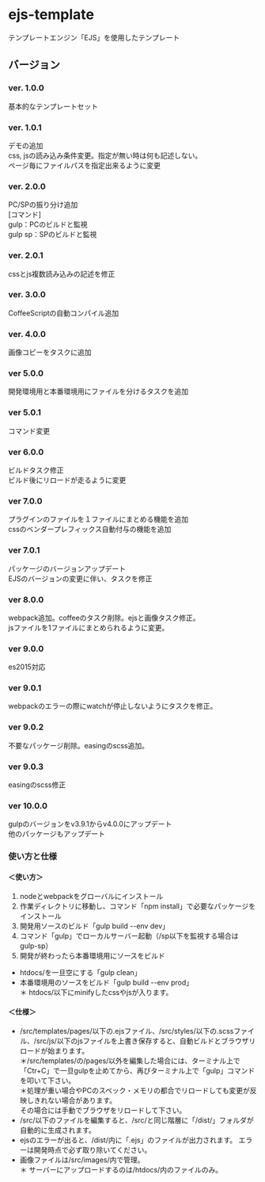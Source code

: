 # ejs-template
テンプレートエンジン「EJS」を使用したテンプレート


## バージョン

### ver. 1.0.0
基本的なテンプレートセット

### ver. 1.0.1
デモの追加  
css, jsの読み込み条件変更。指定が無い時は何も記述しない。  
ページ毎にファイルパスを指定出来るように変更

### ver. 2.0.0
PC/SPの振り分け追加  
[コマンド]  
gulp：PCのビルドと監視  
gulp sp：SPのビルドと監視  

### ver. 2.0.1
cssとjs複数読み込みの記述を修正  

### ver. 3.0.0
CoffeeScriptの自動コンパイル追加  

### ver. 4.0.0
画像コピーをタスクに追加

### ver 5.0.0
開発環境用と本番環境用にファイルを分けるタスクを追加

### ver 5.0.1
コマンド変更

### ver 6.0.0
ビルドタスク修正  
ビルド後にリロードが走るように変更  

### ver 7.0.0
プラグインのファイルを１ファイルにまとめる機能を追加  
cssのベンダープレフィックス自動付与の機能を追加

### ver 7.0.1
パッケージのバージョンアップデート  
EJSのバージョンの変更に伴い、タスクを修正  

### ver 8.0.0
webpack追加。coffeeのタスク削除。ejsと画像タスク修正。    
jsファイルを1ファイルにまとめられるように変更。  

### ver 9.0.0
es2015対応  

### ver 9.0.1
webpackのエラーの際にwatchが停止しないようにタスクを修正。  

### ver 9.0.2
不要なパッケージ削除。easingのscss追加。

### ver 9.0.3
easingのscss修正

### ver 10.0.0
gulpのバージョンをv3.9.1からv4.0.0にアップデート  
他のパッケージもアップデート  

### 使い方と仕様


#### ＜使い方＞
  1. nodeとwebpackをグローバルにインストール
  2. 作業ディレクトリに移動し、コマンド「npm install」で必要なパッケージをインストール
  3. 開発用ソースのビルド「gulp build --env dev」
  4. コマンド「gulp」でローカルサーバー起動（/sp以下を監視する場合は gulp-sp）
  5. 開発が終わったら本番環境用にソースをビルド
  - htdocs/を一旦空にする「gulp clean」
  - 本番環境用のソースをビルド「gulp build --env prod」  
  ＊ htdocs/以下にminifyしたcssやjsが入ります。

#### ＜仕様＞
  * /src/templates/pages/以下の.ejsファイル、/src/styles/以下の.scssファイル、/src/js/以下のjsファイルを上書き保存すると、自動ビルドとブラウザリロードが始まります。  
  ＊/src/templates/の/pages/以外を編集した場合には、ターミナル上で「Ctr+C」で一旦gulpを止めてから、再びターミナル上で「gulp」コマンドを叩いて下さい。  
  ＊処理が重い場合やPCのスペック・メモリの都合でリロードしても変更が反映しきれない場合があります。  
  その場合には手動でブラウザをリロードして下さい。  
  * /src/以下のファイルを編集すると、/src/と同じ階層に「/dist/」フォルダが自動的に生成されます。  
  * ejsのエラーが出ると、/dist/内に「.ejs」のファイルが出力されます。
  エラーは開発時点で必ず取り除いてください。  
  * 画像ファイルは/src/images/内で管理。  
  ＊ サーバーにアップロードするのは/htdocs/内のファイルのみ。
